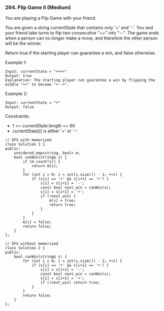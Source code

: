 ### 294. Flip Game II (Medium)

You are playing a Flip Game with your friend.

You are given a string currentState that contains only '+' and '-'. You and your friend take turns to flip two consecutive "++" into "--". The game ends when a person can no longer make a move, and therefore the other person will be the winner.

Return true if the starting player can guarantee a win, and false otherwise.

Example 1:

```
Input: currentState = "++++"
Output: true
Explanation: The starting player can guarantee a win by flipping the middle "++" to become "+--+".
```
Example 2:

```
Input: currentState = "+"
Output: false
```

Constraints:

- 1 <= currentState.length <= 60
- currentState[i] is either '+' or '-'.

```
// DFS with memorized
class Solution 1 {
public:
    unordered_map<string, bool> m;
    bool canWin(string& s) {
        if (m.count(s)) {
            return m[s];
        }
        for (int i = 0; i < int(s.size()) - 1; ++i) {
            if (s[i] == '+' && s[i+1] == '+') {
                s[i] = s[i+1] = '-';
                const bool next_win = canWin(s);
                s[i] = s[i+1] = '+';
                if (!next_win) {
                    m[s] = true;
                    return true;
                }
            }
        }
        m[s] = false;
        return false;
    }
};

// DFS without memorized
class Solution 2 {
public:
    bool canWin(string& s) {
        for (int i = 0; i < int(s.size()) - 1; ++i) {
            if (s[i] == '+' && s[i+1] == '+') {
                s[i] = s[i+1] = '-';
                const bool next_win = canWin(s);
                s[i] = s[i+1] = '+';
                if (!next_win) return true;
            }
        }
        return false;
    }
};
```

